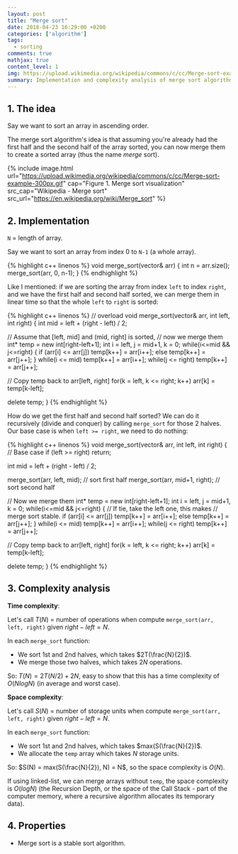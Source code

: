 ```yaml
---
layout: post
title: "Merge sort"
date: 2018-04-23 16:29:00 +0200
categories: ['algorithm']
tags:
  - sorting
comments: true
mathjax: true
content_level: 1
img: https://upload.wikimedia.org/wikipedia/commons/c/cc/Merge-sort-example-300px.gif
summary: Implementation and complexity analysis of merge sort algorithm
---
```


## **1. The idea**

Say we want to sort an array in ascending order.

The merge sort algorithm's idea is that assuming you're already had the first half and the second half of the array sorted, you can now merge them to create a sorted array (thus the name _merge_ sort).

{% include image.html
  url="https://upload.wikimedia.org/wikipedia/commons/c/cc/Merge-sort-example-300px.gif"
  cap="Figure 1. Merge sort visualization"
  src_cap="Wikipedia - Merge sort"
  src_url="https://en.wikipedia.org/wiki/Merge_sort"
%}

## **2. Implementation**

`N` = length of array.

Say we want to sort an array from index 0 to `N-1` (a whole array).

{% highlight c++ linenos %}
void merge_sort(vector<int>& arr) {
  int n = arr.size();
  merge_sort(arr, 0, n-1);
}
{% endhighlight %}

Like I mentioned: if we are sorting the array from index `left` to index `right`, and we have the first half and second half sorted, we can merge them in linear time so that the whole `left` to `right` is sorted:

{% highlight c++ linenos %}
// overload
void merge_sort(vector<int>& arr, int left, int right) {
  int mid = left + (right - left) / 2;

  // Assume that [left, mid] and (mid, right] is sorted,
  // now we merge them
  int* temp = new int[right-left+1];
  int i = left, j = mid+1, k = 0;
  while(i<=mid && j<=right) {
    if (arr[i] <= arr[j]) temp[k++] = arr[i++];
    else temp[k++] = arr[j++];
  }
  while(i <= mid) temp[k++] = arr[i++];
  while(j <= right) temp[k++] = arr[j++];

  // Copy temp back to arr[left, right]
  for(k = left, k <= right; k++)
    arr[k] = temp[k-left];

  delete temp;
}
{% endhighlight %}

How do we get the first half and second half sorted? We can do it recursively (divide and conquer) by calling `merge_sort` for those 2 halves. Our base case is when `left >= right`, we need to do nothing:

{% highlight c++ linenos %}
void merge_sort(vector<int>& arr, int left, int right) {
  // Base case
  if (left >= right) return;
  
  int mid = left + (right - left) / 2;
  
  merge_sort(arr, left, mid);     // sort first half
  merge_sort(arr, mid+1, right);  // sort second half

  // Now we merge them
  int* temp = new int[right-left+1];
  int i = left, j = mid+1, k = 0;
  while(i<=mid && j<=right) {
    // If tie, take the left one, this makes
    // merge sort stable.
    if (arr[i] <= arr[j]) temp[k++] = arr[i++];
    else temp[k++] = arr[j++];
  }
  while(i <= mid) temp[k++] = arr[i++];
  while(j <= right) temp[k++] = arr[j++];

  // Copy temp back to arr[left, right]
  for(k = left, k <= right; k++)
    arr[k] = temp[k-left];

  delete temp;
}
{% endhighlight %}

## **3. Complexity analysis**

**Time complexity**: 

Let's call $T(N)$ = number of operations when compute `merge_sort(arr, left, right)` given $right - left = N$.

In each `merge_sort` function:
* We sort 1st and 2nd halves, which takes $2T(\frac{N}{2})$.
* We merge those two halves, which takes $2N$ operations.

So: $T(N) = 2T(N/2) + 2N$, easy to show that this has a time complexity of $O(NlogN)$ (in average and worst case).

**Space complexity**:

Let's call $S(N)$ = number of storage units when compute `merge_sort(arr, left, right)` given $right - left = N$.

In each `merge_sort` function:
* We sort 1st and 2nd halves, which takes $max(S(\frac{N}{2})$.
* We allocate the `temp` array which takes $N$ storage units.

So: $S(N) = max(S(\frac{N}{2}), N) = N$, so the space complexity is $O(N)$.

If using linked-list, we can merge arrays without `temp`, the space complexity is $O(logN)$ (the Recursion Depth, or the space of the Call Stack -  part of the computer memory, where a recursive algorithm allocates its temporary data).

## **4. Properties**

* Merge sort is a stable sort algorithm.
